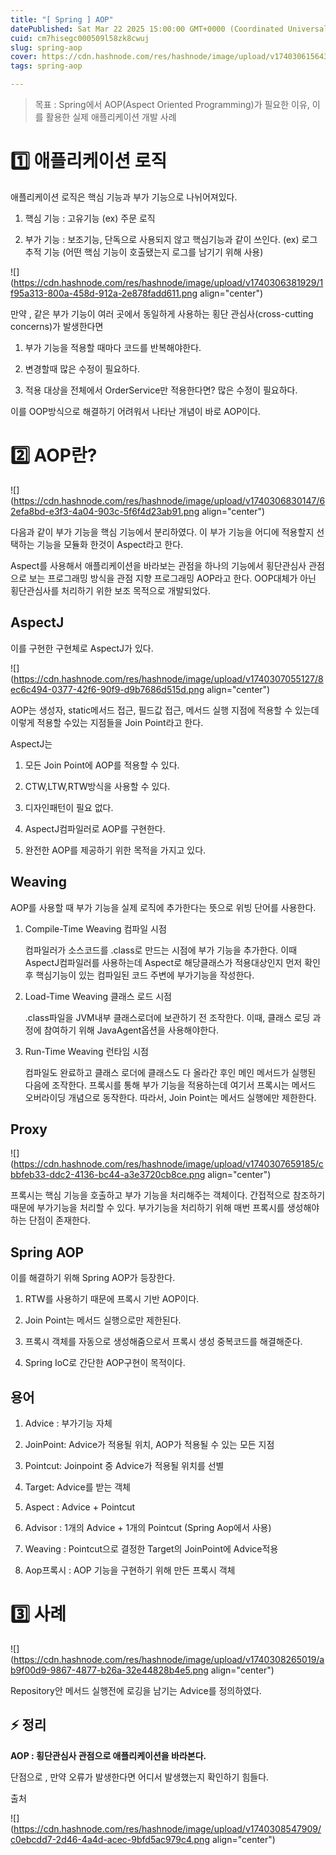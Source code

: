 ```yaml
---
title: "[ Spring ] AOP"
datePublished: Sat Mar 22 2025 15:00:00 GMT+0000 (Coordinated Universal Time)
cuid: cm7hisegc000509l58zk8cwuj
slug: spring-aop
cover: https://cdn.hashnode.com/res/hashnode/image/upload/v1740306156436/314e0634-e0fe-482d-8d01-630a24bd4fe9.png
tags: spring-aop

---
```


> 목표 : Spring에서 AOP(Aspect Oriented Programming)가 필요한 이유, 이를 활용한 실제 애플리케이션 개발 사례

# 1️⃣ 애플리케이션 로직

애플리케이션 로직은 핵심 기능과 부가 기능으로 나뉘어져있다.

1. 핵심 기능 : 고유기능 (ex) 주문 로직
    
2. 부가 기능 : 보조기능, 단독으로 사용되지 않고 핵심기능과 같이 쓰인다. (ex) 로그 추적 기능 (어떤 핵심 기능이 호출됐는지 로그를 남기기 위해 사용)
    

![](https://cdn.hashnode.com/res/hashnode/image/upload/v1740306381929/1f95a313-800a-458d-912a-2e878fadd611.png align="center")

만약 , 같은 부가 기능이 여러 곳에서 동일하게 사용하는 횡단 관심사(cross-cutting concerns)가 발생한다면

1. 부가 기능을 적용할 때마다 코드를 반복해야한다.
    
2. 변경할때 많은 수정이 필요하다.
    
3. 적용 대상을 전체에서 OrderService만 적용한다면? 많은 수정이 필요하다.
    

이를 OOP방식으로 해결하기 어려워서 나타난 개념이 바로 AOP이다.

# 2️⃣ AOP란?

![](https://cdn.hashnode.com/res/hashnode/image/upload/v1740306830147/62efa8bd-e3f3-4a04-903c-5f6f4d23ab91.png align="center")

다음과 같이 부가 기능을 핵심 기능에서 분리하였다. 이 부가 기능을 어디에 적용할지 선택하는 기능을 모듈화 한것이 Aspect라고 한다.

Aspect를 사용해서 애플리케이션을 바라보는 관점을 하나의 기능에서 횡단관심사 관점으로 보는 프로그래밍 방식을 관점 지향 프로그래밍 AOP라고 한다. OOP대체가 아닌 횡단관심사를 처리하기 위한 보조 목적으로 개발되었다.

## AspectJ

이를 구현한 구현체로 AspectJ가 있다.

![](https://cdn.hashnode.com/res/hashnode/image/upload/v1740307055127/8ec6c494-0377-42f6-90f9-d9b7686d515d.png align="center")

AOP는 생성자, static메서드 접근, 필드값 접근, 메서드 실행 지점에 적용할 수 있는데 이렇게 적용할 수있는 지점들을 Join Point라고 한다.

AspectJ는

1. 모든 Join Point에 AOP를 적용할 수 있다.
    
2. CTW,LTW,RTW방식을 사용할 수 있다.
    
3. 디자인패턴이 필요 없다.
    
4. AspectJ컴파일러로 AOP를 구현한다.
    
5. 완전한 AOP를 제공하기 위한 목적을 가지고 있다.
    

## Weaving

AOP를 사용할 때 부가 기능을 실제 로직에 추가한다는 뜻으로 위빙 단어를 사용한다.

1. Compile-Time Weaving 컴파일 시점
    
    컴파일러가 소스코드를 .class로 만드는 시점에 부가 기능을 추가한다. 이때 AspectJ컴파일러를 사용하는데 Aspect로 해당클래스가 적용대상인지 먼저 확인 후 핵심기능이 있는 컴파일된 코드 주변에 부가기능을 작성한다.
    
2. Load-Time Weaving 클래스 로드 시점
    
    .class파일을 JVM내부 클래스로더에 보관하기 전 조작한다. 이때, 클래스 로딩 과정에 참여하기 위해 JavaAgent옵션을 사용해야한다.
    
3. Run-Time Weaving 런타임 시점
    
    컴파일도 완료하고 클래스 로더에 클래스도 다 올라간 후인 메인 메서드가 실행된 다음에 조작한다. 프록시를 통해 부가 기능을 적용하는데 여기서 프록시는 메서드 오버라이딩 개념으로 동작한다. 따라서, Join Point는 메서드 실행에만 제한한다.
    

## Proxy

![](https://cdn.hashnode.com/res/hashnode/image/upload/v1740307659185/cbbfeb33-ddc2-4136-bc44-a3e3720cb8ce.png align="center")

프록시는 핵심 기능을 호출하고 부가 기능을 처리해주는 객체이다. 간접적으로 참조하기 때문에 부가기능을 처리할 수 있다. 부가기능을 처리하기 위해 매번 프록시를 생성해야하는 단점이 존재한다.

## Spring AOP

이를 해결하기 위해 Spring AOP가 등장한다.

1. RTW를 사용하기 때문에 프록시 기반 AOP이다.
    
2. Join Point는 메서드 실행으로만 제한된다.
    
3. 프록시 객체를 자동으로 생성해줌으로서 프록시 생성 중복코드를 해결해준다.
    
4. Spring IoC로 간단한 AOP구현이 목적이다.
    

## 용어

1. Advice : 부가기능 자체
    
2. JoinPoint: Advice가 적용될 위치, AOP가 적용될 수 있는 모든 지점
    
3. Pointcut: Joinpoint 중 Advice가 적용될 위치를 선별
    
4. Target: Advice를 받는 객체
    
5. Aspect : Advice + Pointcut
    
6. Advisor : 1개의 Advice + 1개의 Pointcut (Spring Aop에서 사용)
    
7. Weaving : Pointcut으로 결정한 Target의 JoinPoint에 Advice적용
    
8. Aop프록시 : AOP 기능을 구현하기 위해 만든 프록시 객체
    

# 3️⃣ 사례

![](https://cdn.hashnode.com/res/hashnode/image/upload/v1740308265019/ab9f00d9-9867-4877-b26a-32e44828b4e5.png align="center")

Repository안 메서드 실행전에 로깅을 남기는 Advice를 정의하였다.

## ⚡ 정리

**AOP : 횡단관심사 관점으로 애플리케이션을 바라본다.**

단점으로 , 만약 오류가 발생한다면 어디서 발생했는지 확인하기 힘들다.

출처

![](https://cdn.hashnode.com/res/hashnode/image/upload/v1740308547909/c0ebcdd7-2d46-4a4d-acec-9bfd5ac979c4.png align="center")
